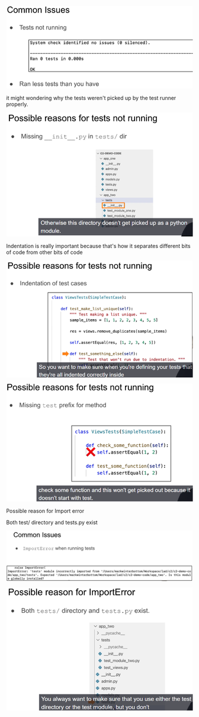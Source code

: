![alt text](image-13.png)

it might wondering why the tests weren't picked up by the test runner properly.

![alt text](image-14.png)

Indentation is really important because that's how it separates different bits of code from other bits of code

![alt text](image-15.png)

![alt text](image-16.png)

Possible reason for Import error

Both test/ directory and tests.py exist

![alt text](image-17.png)

![alt text](image-18.png)
